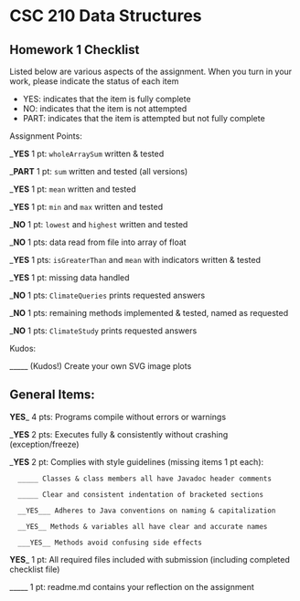# CSC 210 Data Structures
## Homework 1 Checklist

Listed below are various aspects of the assignment.  When you turn in
your work, please indicate the status of each item

- YES: indicates that the item is fully complete
- NO: indicates that the item is not attempted
- PART: indicates that the item is attempted but not fully complete


Assignment Points:

___YES__ 1 pt: `wholeArraySum` written & tested

___PART__ 1 pt: `sum` written and tested (all versions)

___YES__ 1 pt: `mean` written and tested

___YES__ 1 pt: `min` and `max` written and tested

___NO__ 1 pt: `lowest` and `highest` written and tested

___NO__ 1 pts: data read from file into array of float

___YES__ 1 pts: `isGreaterThan` and `mean` with indicators written & tested

___YES__ 1 pt: missing data handled

___NO__ 1 pts: `ClimateQueries` prints requested answers

___NO__ 1 pts: remaining methods implemented & tested, named as requested

___NO__ 1 pts: `ClimateStudy` prints requested answers

Kudos:

_____ (Kudos!) Create your own SVG image plots


## General Items:

__YES___ 4 pts: Programs compile without errors or warnings

___YES__ 2 pts: Executes fully & consistently without crashing (exception/freeze)

___YES__ 2 pt: Complies with style guidelines (missing items 1 pt each):

      _____ Classes & class members all have Javadoc header comments

      _____ Clear and consistent indentation of bracketed sections

      __YES___ Adheres to Java conventions on naming & capitalization

      __YES__ Methods & variables all have clear and accurate names

      ___YES__ Methods avoid confusing side effects

__YES___ 1 pt: All required files included with submission (including completed checklist file)

_____ 1 pt: readme.md contains your reflection on the assignment